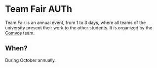 # Team Fair AUTh

Team Fair is an annual event, from 1 to 3 days, where all teams of the university present their work to the other students.
It is organized by the [Comvos](https://comvos-uni.gr/) team.

## When?

During October annually.
